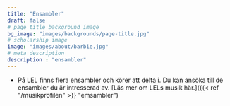 ```yaml
---
title: "Ensambler"
draft: false
# page title background image
bg_image: "images/backgrounds/page-title.jpg"
# scholarship image
image: "images/about/barbie.jpg"
# meta description
description : "ensambler"
---
```


* På LEL finns flera ensambler och körer att delta i. Du kan ansöka till de ensambler du är intresserad av. 
[Läs mer om LELs musik här.]({{< ref "/musikprofilen" >}} "emsambler") 